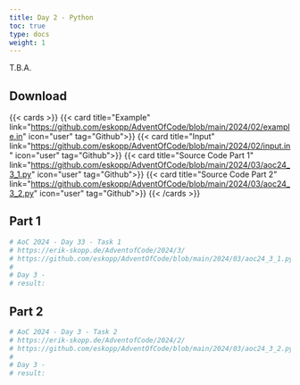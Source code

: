 ```yaml
---
title: Day 2 - Python
toc: true
type: docs
weight: 1
---
```


T.B.A.  

## Download

{{< cards >}}
{{< card title="Example" link="https://github.com/eskopp/AdventOfCode/blob/main/2024/02/example.in" icon="user" tag="Github">}}
{{< card title="Input" link="https://github.com/eskopp/AdventOfCode/blob/main/2024/02/input.in" icon="user" tag="Github">}}
{{< card title="Source Code Part 1" link="https://github.com/eskopp/AdventOfCode/blob/main/2024/03/aoc24_3_1.py" icon="user" tag="Github">}}
{{< card title="Source Code Part 2" link="https://github.com/eskopp/AdventOfCode/blob/main/2024/03/aoc24_3_2.py" icon="user" tag="Github">}}
{{< /cards >}}

## Part 1

```python {linenos=table,linenostart=1}
# AoC 2024 - Day 33 - Task 1
# https://erik-skopp.de/AdventofCode/2024/3/
# https://github.com/eskopp/AdventOfCode/blob/main/2024/03/aoc24_3_1.py
#
# Day 3 -
# result:

```

## Part 2

```python {linenos=table,linenostart=1}
# AoC 2024 - Day 3 - Task 2
# https://erik-skopp.de/AdventofCode/2024/2/
# https://github.com/eskopp/AdventOfCode/blob/main/2024/03/aoc24_3_2.py
#
# Day 3 - 
# result: 


```
